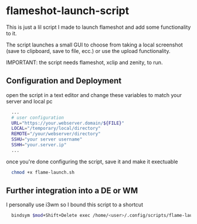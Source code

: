 
# flameshot-launch-script
This is just a lil script I made to launch flameshot and add some functionality to it.

The script launches a small GUI to choose from taking a local screenshot (save to clipboard, save to file, ecc.) or use the upload functionality.

IMPORTANT: the script needs flameshot, xclip and zenity, to run.
## Configuration and Deployment

open the script in a text editor and change these variables to match your server and local pc

```bash
  ...
  # user configuration
  URL="https://your.webserver.domain/${FILE}"
  LOCAL="/temporary/local/directory"
  REMOTE="/your/webserver/directory"
  SSHU="your server username"
  SSHH="your.server.ip"
  ...
```
once you're done configuring the script, save it and make it exectuable

```bash
  chmod +x flame-launch.sh
```
## Further integration into a DE or WM

I personally use i3wm so I bound this script to a shortcut


```bash
  bindsym $mod+Shift+Delete exec /home/<user>/.config/scripts/flame-launch.sh
```
    
